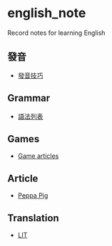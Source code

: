# english_note
Record notes for learning English    

發音    
----------------------------------------
- [發音技巧](./pronunciation_methods/pronunciation_methods.md)

Grammar    
-----------------------------------------
- [語法列表](./grammar/grammar.md)

Games     
------------------------------------------
- [Game articles](./games/games.md)

Article    
--------------------------------------------
- [Peppa Pig](./peppa_pig/peppa_pig.md)

Translation     
----------------------------------------------
- [LIT](./translation/LIT/LIT.md)